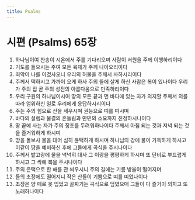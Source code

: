 ```yaml
---
title: Psalms
---
```


# 시편 (Psalms) 65장
1. 하나님이여 찬송이 시온에서 주를 기다리오며 사람이 서원을 주께 이행하리이다
1. 기도를 들으시는 주여 모든 육체가 주께 나아오리이다
1. 죄악이 나를 이겼사오니 우리의 허물을 주께서 사하시리이다
1. 주께서 택하시고 가까이 오게 하사 주의 뜰에 살게 하신 사람은 복이 있나이다 우리가 주의 집 곧 주의 성전의 아름다움으로 만족하리이다
1. 우리 구원의 하나님이시여 땅의 모든 끝과 먼 바다에 있는 자가 의지할 주께서 의를 따라 엄위하신 일로 우리에게 응답하시리이다
1. 주는 주의 힘으로 산을 세우시며 권능으로 띠를 띠시며
1. 바다의 설렘과 물결의 흔들림과 만민의 소요까지 진정하시나이다
1. 땅 끝에 사는 자가 주의 징조를 두려워하나이다 주께서 아침 되는 것과 저녁 되는 것을 즐거워하게 하시며
1. 땅을 돌보사 물을 대어 심히 윤택하게 하시며 하나님의 강에 물이 가득하게 하시고 이같이 땅을 예비하신 후에 그들에게 곡식을 주시나이다
1. 주께서 밭고랑에 물을 넉넉히 대사 그 이랑을 평평하게 하시며 또 단비로 부드럽게 하시고 그 싹에 복을 주시나이다
1. 주의 은택으로 한 해를 관 씌우시니 주의 길에는 기름 방울이 떨어지며
1. 들의 초장에도 떨어지니 작은 산들이 기쁨으로 띠를 띠었나이다
1. 초장은 양 떼로 옷 입었고 골짜기는 곡식으로 덮였으매 그들이 다 즐거이 외치고 또 노래하나이다